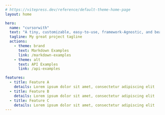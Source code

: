 ```yaml
---
# https://vitepress.dev/reference/default-theme-home-page
layout: home

hero:
  name: "cursorwith"
  text: "A tiny, customizable, easy-to-use, framework-Agnostic, and beautiful cursor following effect."
  tagline: My great project tagline
  actions:
    - theme: brand
      text: Markdown Examples
      link: /markdown-examples
    - theme: alt
      text: API Examples
      link: /api-examples

features:
  - title: Feature A
    details: Lorem ipsum dolor sit amet, consectetur adipiscing elit
  - title: Feature B
    details: Lorem ipsum dolor sit amet, consectetur adipiscing elit
  - title: Feature C
    details: Lorem ipsum dolor sit amet, consectetur adipiscing elit
---
```


